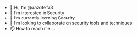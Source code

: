 - 👋 Hi, I’m @aazofeifa3
- 👀 I’m interested in Security
- 🌱 I’m currently learning Security 
- 💞️ I’m looking to collaborate on security tools and techniques
- 📫 How to reach me ...

<!---
aazofeifa3/aazofeifa3 is a ✨ special ✨ repository because its `README.md` (this file) appears on your GitHub profile.
You can click the Preview link to take a look at your changes.
--->
